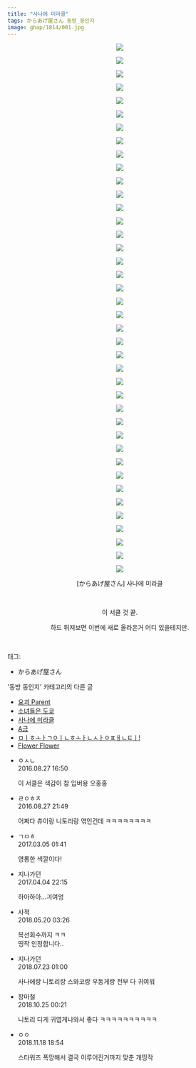 ```yaml
---
title: "사나에 미라클"
tags: からあげ屋さん 동방_동인지
image: ghap/1814/001.jpg
---
```

<div class="article">
<p style="text-align: center; clear: none; float: none;"><img src="{{ site.nasurl }}/ghap/1814/001.jpg"/></p>
<p style="text-align: center; clear: none; float: none;"><img src="{{ site.nasurl }}/ghap/1814/002.jpg"/></p>
<p style="text-align: center; clear: none; float: none;"><img src="{{ site.nasurl }}/ghap/1814/003.jpg"/></p>
<p style="text-align: center; clear: none; float: none;"><img src="{{ site.nasurl }}/ghap/1814/004.jpg"/></p>
<p style="text-align: center; clear: none; float: none;"><img src="{{ site.nasurl }}/ghap/1814/005.jpg"/></p>
<p style="text-align: center; clear: none; float: none;"><img src="{{ site.nasurl }}/ghap/1814/006.jpg"/></p>
<p style="text-align: center; clear: none; float: none;"><img src="{{ site.nasurl }}/ghap/1814/007.jpg"/></p>
<p style="text-align: center; clear: none; float: none;"><img src="{{ site.nasurl }}/ghap/1814/008.jpg"/></p>
<p style="text-align: center; clear: none; float: none;"><img src="{{ site.nasurl }}/ghap/1814/009.jpg"/></p>
<p style="text-align: center; clear: none; float: none;"><img src="{{ site.nasurl }}/ghap/1814/010.jpg"/></p>
<p style="text-align: center; clear: none; float: none;"><img src="{{ site.nasurl }}/ghap/1814/011.jpg"/></p>
<p style="text-align: center; clear: none; float: none;"><img src="{{ site.nasurl }}/ghap/1814/012.jpg"/></p>
<p style="text-align: center; clear: none; float: none;"><img src="{{ site.nasurl }}/ghap/1814/013.jpg"/></p>
<p style="text-align: center; clear: none; float: none;"><img src="{{ site.nasurl }}/ghap/1814/014.jpg"/></p>
<p style="text-align: center; clear: none; float: none;"><img src="{{ site.nasurl }}/ghap/1814/015.jpg"/></p>
<p style="text-align: center; clear: none; float: none;"><img src="{{ site.nasurl }}/ghap/1814/016.jpg"/></p>
<p style="text-align: center; clear: none; float: none;"><img src="{{ site.nasurl }}/ghap/1814/017.jpg"/></p>
<p style="text-align: center; clear: none; float: none;"><img src="{{ site.nasurl }}/ghap/1814/018.jpg"/></p>
<p style="text-align: center; clear: none; float: none;"><img src="{{ site.nasurl }}/ghap/1814/019.jpg"/></p>
<p style="text-align: center; clear: none; float: none;"><img src="{{ site.nasurl }}/ghap/1814/020.jpg"/></p>
<p style="text-align: center; clear: none; float: none;"><img src="{{ site.nasurl }}/ghap/1814/021.jpg"/></p>
<p style="text-align: center; clear: none; float: none;"><img src="{{ site.nasurl }}/ghap/1814/022.jpg"/></p>
<p style="text-align: center; clear: none; float: none;"><img src="{{ site.nasurl }}/ghap/1814/023.jpg"/></p>
<p style="text-align: center; clear: none; float: none;"><img src="{{ site.nasurl }}/ghap/1814/024.jpg"/></p>
<p style="text-align: center; clear: none; float: none;"><img src="{{ site.nasurl }}/ghap/1814/025.jpg"/></p>
<p style="text-align: center; clear: none; float: none;"><img src="{{ site.nasurl }}/ghap/1814/026.jpg"/></p>
<p style="text-align: center; clear: none; float: none;"><img src="{{ site.nasurl }}/ghap/1814/027.jpg"/></p>
<p style="text-align: center; clear: none; float: none;"><img src="{{ site.nasurl }}/ghap/1814/028.jpg"/></p>
<p style="text-align: center; clear: none; float: none;"><img src="{{ site.nasurl }}/ghap/1814/029.jpg"/></p>
<p style="text-align: center; clear: none; float: none;"><img src="{{ site.nasurl }}/ghap/1814/030.jpg"/></p>
<p style="text-align: center; clear: none; float: none;"><img src="{{ site.nasurl }}/ghap/1814/031.jpg"/></p>
<p style="text-align: center; clear: none; float: none;"><img src="{{ site.nasurl }}/ghap/1814/032.jpg"/></p>
<p style="text-align: center; clear: none; float: none;"><img src="{{ site.nasurl }}/ghap/1814/033.jpg"/></p>
<p style="text-align: center; clear: none; float: none;"><img src="{{ site.nasurl }}/ghap/1814/034.jpg"/></p>
<p style="text-align: center; clear: none; float: none;"><img src="{{ site.nasurl }}/ghap/1814/035.jpg"/></p>
<p style="text-align: center; clear: none; float: none;"><img src="{{ site.nasurl }}/ghap/1814/036.jpg"/></p>
<p style="text-align: center; clear: none; float: none;"><img src="{{ site.nasurl }}/ghap/1814/037.jpg"/></p>
<p style="text-align: center; clear: none; float: none;"><img src="{{ site.nasurl }}/ghap/1814/038.jpg"/></p>
<p style="text-align: center; clear: none; float: none;"><img src="{{ site.nasurl }}/ghap/1814/039.jpg"/></p>
<p style="text-align: center; clear: none; float: none;"><img src="{{ site.nasurl }}/ghap/1814/040.jpg"/></p>
<p style="text-align: center; clear: none; float: none;">[からあげ屋さん] 사나에 미라클</p>
<p style="text-align: center; clear: none; float: none;"><br/></p>
<p style="text-align: center; clear: none; float: none;">이 서클 것 끝.</p>
<p style="text-align: center; clear: none; float: none;">하드 뒤져보면 이번에 새로 올라온거 어디 있을테지만.</p>
<p><br/></p>
</div><div class="tagTrail">
<p>태그: </p>
<ul>
<li>からあげ屋さん</li>
</ul>
</div><div class="another">
<p>'동방 동인지' 카테고리의 다른 글</p>
<ul>
<li><a href="/2016-08-25-ghap_1816">요괴 Parent</a></li>
<li><a href="/2016-08-25-ghap_1815">소녀들은 도쿄</a></li>
<li><a href="/2016-08-25-ghap_1814">사나에 미라클</a></li>
<li><a href="/2016-08-25-ghap_1813">A금</a></li>
<li><a href="/2016-08-25-ghap_1812">ㅁㅣㅎㅗㅏㄱㅇㅣㄴㅎㅗㅏㄴㅅㅏㅇㅍㅐㄴㅌㅣ!</a></li>
<li><a href="/2016-08-24-ghap_1811">Flower Flower</a></li>
</ul>
</div><div class="cb_module cb_fluid">
<div class="cb_wrt cb_profile">
<div class="comment">
<ul>
<li class="cb_thumb_off" id="comment14791921">
<div class="cb_comment_area">
<div class="cb_info_area">
<div class="cb_section">
<span class="cb_nick_name">ㅇㅅㄴ</span>
</div>
<div class="cb_section">
<span class="cb_date">2016.08.27 16:50 </span>
</div>
</div>
<div class="cb_dsc_comment">
<p class="cb_dsc">
											이 서클은 색감이 참 입버용 오홍홍 
										</p>
</div>
</div></li>
<li class="cb_thumb_off" id="comment14792043">
<div class="cb_comment_area">
<div class="cb_info_area">
<div class="cb_section">
<span class="cb_nick_name">ㄹㅇㅎㅈ</span>
</div>
<div class="cb_section">
<span class="cb_date">2016.08.27 21:49 </span>
</div>
</div>
<div class="cb_dsc_comment">
<p class="cb_dsc">
											어쩌다 츄이랑 니토리랑 엮인건데 ㅋㅋㅋㅋㅋㅋㅋㅋ
										</p>
</div>
</div></li>
<li class="cb_thumb_off" id="comment14931565">
<div class="cb_comment_area">
<div class="cb_info_area">
<div class="cb_section">
<span class="cb_nick_name">ㄱㅁㅎ</span>
</div>
<div class="cb_section">
<span class="cb_date">2017.03.05 01:41 </span>
</div>
</div>
<div class="cb_dsc_comment">
<p class="cb_dsc">
											영롱한 색깔이다!
										</p>
</div>
</div></li>
<li class="cb_thumb_off" id="comment14957061">
<div class="cb_comment_area">
<div class="cb_info_area">
<div class="cb_section">
<span class="cb_nick_name">지나가던</span>
</div>
<div class="cb_section">
<span class="cb_date">2017.04.04 22:15 </span>
</div>
</div>
<div class="cb_dsc_comment">
<p class="cb_dsc">
											하아하아...긔여엉
										</p>
</div>
</div></li>
<li class="cb_thumb_off" id="comment15258916">
<div class="cb_comment_area">
<div class="cb_info_area">
<div class="cb_section">
<span class="cb_nick_name">사적</span>
</div>
<div class="cb_section">
<span class="cb_date">2018.05.20 03:26 </span>
</div>
</div>
<div class="cb_dsc_comment">
<p class="cb_dsc">
											복선회수까지 ㅋㅋ<br/>
띵작 인정합니다..
										</p>
</div>
</div></li>
<li class="cb_thumb_off" id="comment15291893">
<div class="cb_comment_area">
<div class="cb_info_area">
<div class="cb_section">
<span class="cb_nick_name">지나가던</span>
</div>
<div class="cb_section">
<span class="cb_date">2018.07.23 01:00 </span>
</div>
</div>
<div class="cb_dsc_comment">
<p class="cb_dsc">
											사나에랑 니토리랑 스와코랑 우동게랑 전부 다 귀여워
										</p>
</div>
</div></li>
<li class="cb_thumb_off" id="comment15361703">
<div class="cb_comment_area">
<div class="cb_info_area">
<div class="cb_section">
<span class="cb_nick_name">장마철</span>
</div>
<div class="cb_section">
<span class="cb_date">2018.10.25 00:21 </span>
</div>
</div>
<div class="cb_dsc_comment">
<p class="cb_dsc">
											니토리 디게 귀엽게나와서 좋다 ㅋㅋㅋㅋㅋㅋㅋㅋㅋㅋ
										</p>
</div>
</div></li>
<li class="cb_thumb_off" id="comment15374895">
<div class="cb_comment_area">
<div class="cb_info_area">
<div class="cb_section">
<span class="cb_nick_name">ㅇㅇ</span>
</div>
<div class="cb_section">
<span class="cb_date">2018.11.18 18:54 </span>
</div>
</div>
<div class="cb_dsc_comment">
<p class="cb_dsc">
											스타워즈 폭망해서 결국 이루어진거까지 맞춘 개띵작
										</p>
</div>
</div></li>
</ul>
</div>
</div><!-- commentList close -->
</div>
<br/>
<p id="refer"></p>
<br/>
